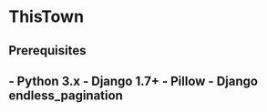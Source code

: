 <h1>ThisTown</h1>
<h2>Prerequisites<h2>
<p>
- Python 3.x
- Django 1.7+
- Pillow
- Django endless_pagination


<p>
